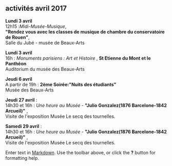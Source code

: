 ## activités avril 2017

 

**Lundi 3 avril**  
12h15 :_Midi-Musée-Musique_,  
**"Rendez vous avec les classes de musique de chambre du conservatoire de Rouen"**,  
 Salle du Jubé - musée de Beaux-Arts


**Lundi 3 avril**  
16h : _Monuments parisiens : Art et Histoire_ , **St Etienne du Mont et le Panthéon**  
Auditorium du musée des Beaux-Arts


**Jeudi 6 avril**  
A partir de 19h : **2ème Soirée:"Nuits des étudiants"**  
Musée des Beaux-Arts



**Jeudi 27 avril** :  
14h30 et 16h : _Une heure au Musée_ - **"Julio Gonzalez(1876 Barcelone-1842 Arcueil)"** ,  
Visite de l'exposition
Musée Le secq des tournelles.   


**Samedi 29 avril** :  
14h30 et 16h : _Une heure au Musée_ - **"Julio Gonzalez(1876 Barcelone-1842 Arcueil)"** ,  
Visite de l'exposition
Musée Le secq des tournelles. 










 




Enter text in [Markdown](http://daringfireball.net/projects/markdown/). Use the toolbar above, or click the **?** button for formatting help.
